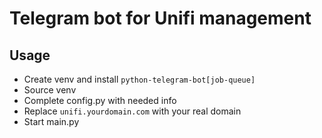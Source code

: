 # Telegram bot for Unifi management

## Usage
- Create venv and install ```python-telegram-bot[job-queue]```
- Source venv
- Complete config.py with needed info
- Replace ```unifi.yourdomain.com``` with your real domain
- Start main.py